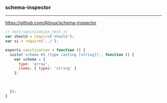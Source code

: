 ### schema-inspector
---
https://github.com/Atinux/schema-inspector

```js
// test/sanitization_test.js
var should = require('should');
var si = require('../');

exports.sanitization = function () {
  suite('schema #1 (type casting [string])', function () {
    var schema = {
      type: 'array',
      items: { types: 'string' }
    };
    
    
    
  });
}


```

```
```

```
```
